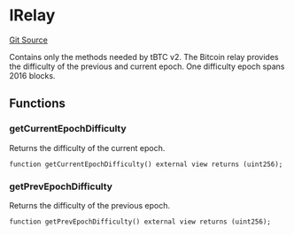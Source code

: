 # IRelay
[Git Source](https://github.com/bob-collective/bob/blob/51411a1dc3e9caf1fbd213b112cb280e5b93e6df/src/bridge/IRelay.sol)

Contains only the methods needed by tBTC v2. The Bitcoin relay
provides the difficulty of the previous and current epoch. One
difficulty epoch spans 2016 blocks.


## Functions
### getCurrentEpochDifficulty

Returns the difficulty of the current epoch.


```solidity
function getCurrentEpochDifficulty() external view returns (uint256);
```

### getPrevEpochDifficulty

Returns the difficulty of the previous epoch.


```solidity
function getPrevEpochDifficulty() external view returns (uint256);
```

